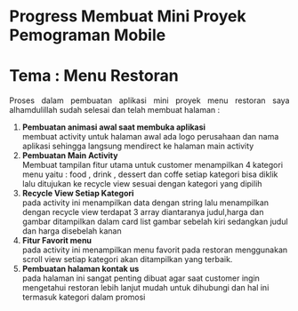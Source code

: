 # Progress Membuat Mini Proyek Pemograman Mobile
# Tema : Menu Restoran

<p align="justify"> Proses dalam pembuatan aplikasi mini proyek menu restoran saya alhamdulillah sudah selesai dan telah membuat halaman :
<ol>
  <li><b> Pembuatan animasi awal saat membuka aplikasi</b><br /> membuat activity untuk halaman awal ada logo perusahaan dan nama aplikasi sehingga langsung mendirect ke halaman main activity </li>
  <li><b> Pembuatan Main Activity</b><br /> Membuat tampilan fitur utama untuk customer menampilkan 4 kategori menu yaitu : food , drink , dessert dan coffe setiap kategori bisa diklik lalu ditujukan ke recycle view sesuai dengan kategori yang dipilih</li>
  <li><b> Recycle View Setiap Kategori </b><br /> pada activity ini menampilkan data dengan string lalu menampilkan dengan recycle view terdapat 3 array diantaranya judul,harga dan gambar ditampilkan dalam card list gambar sebelah kiri sedangkan judul dan harga disebelah kanan</li>
  <li><b> Fitur Favorit menu</b><br /> pada activity ini menampilkan menu favorit pada restoran menggunakan scroll view setiap kategori akan ditampilkan yang terbaik. </li>
  <li><b> Pembuatan halaman kontak us</b><br /> pada halaman ini sangat penting dibuat agar saat customer ingin mengetahui restoran lebih lanjut mudah untuk dihubungi dan hal ini termasuk kategori dalam promosi </li>
</ol>
</p>
